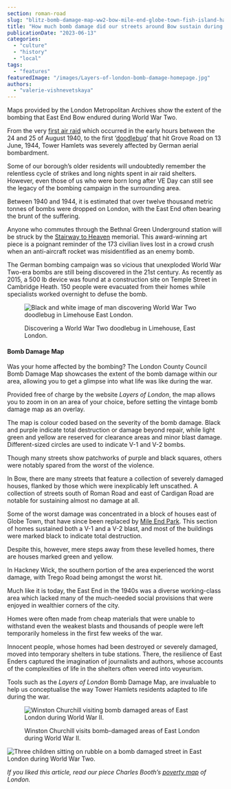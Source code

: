 ```yaml
---
section: roman-road
slug: "blitz-bomb-damage-map-ww2-bow-mile-end-globe-town-fish-island-hackney-wick"
title: "How much bomb damage did our streets around Bow sustain during the Blitz?"
publicationDate: "2023-06-13"
categories: 
  - "culture"
  - "history"
  - "local"
tags: 
  - "features"
featuredImage: "/images/Layers-of-london-bomb-damage-homepage.jpg"
authors: 
  - "valerie-vishnevetskaya"
---
```


Maps provided by the London Metropolitan Archives show the extent of the bombing that East End Bow endured during World War Two.

From the very [first air raid](https://romanroadlondon.com/bow-bethnal-green-blitz-deaths/) which occurred in the early hours between the 24 and 25 of August 1940, to the first ‘[doodlebug](https://romanroadlondon.com/first-v1-flying-bomb-doodblebug-hits-london/)’ that hit Grove Road on 13 June, 1944, Tower Hamlets was severely affected by German aerial bombardment.

Some of our borough’s older residents will undoubtedly remember the relentless cycle of strikes and long nights spent in air raid shelters. However, even those of us who were born long after VE Day can still see the legacy of the bombing campaign in the surrounding area.

Between 1940 and 1944, it is estimated that over twelve thousand metric tonnes of bombs were dropped on London, with the East End often bearing the brunt of the suffering.

Anyone who commutes through the Bethnal Green Underground station will be struck by the [Stairway to Heaven](https://romanroadlondon.com/stairway-heaven-wins-riba-award/) memorial. This award-winning art piece is a poignant reminder of the 173 civilian lives lost in a crowd crush when an anti-aircraft rocket was misidentified as an enemy bomb.

The German bombing campaign was so vicious that unexploded World War Two-era bombs are still being discovered in the 21st century. As recently as 2015, a 500 lb device was found at a construction site on Temple Street in Cambridge Heath. 150 people were evacuated from their homes while specialists worked overnight to defuse the bomb.

<figure>

![Black and white image of man discovering World War Two doodlebug in Limehouse East London.](/images/east-london-bomb-damage-limehouse-1024x683.jpg)

<figcaption>

Discovering a World War Two doodlebug in Limehouse, East London.

</figcaption>

</figure>

#### Bomb Damage Map

Was your home affected by the bombing? The London County Council Bomb Damage Map showcases the extent of the bomb damage within our area, allowing you to get a glimpse into what life was like during the war.

Provided free of charge by the website _Layers of London_, the map allows you to zoom in on an area of your choice, before setting the vintage bomb damage map as an overlay.

The map is colour coded based on the severity of the bomb damage. Black and purple indicate total destruction or damage beyond repair, while light green and yellow are reserved for clearance areas and minor blast damage. Different-sized circles are used to indicate V-1 and V-2 bombs.

Though many streets show patchworks of purple and black squares, others were notably spared from the worst of the violence.

In Bow, there are many streets that feature a collection of severely damaged houses, flanked by those which were inexplicably left unscathed. A collection of streets south of Roman Road and east of Cardigan Road are notable for sustaining almost no damage at all.

Some of the worst damage was concentrated in a block of houses east of Globe Town, that have since been replaced by [Mile End Park](https://romanroadlondon.com/best-parks-green-spaces-bow-east-london/). This section of homes sustained both a V-1 and a V-2 blast, and most of the buildings were marked black to indicate total destruction.

Despite this, however, mere steps away from these levelled homes, there are houses marked green and yellow.

In Hackney Wick, the southern portion of the area experienced the worst damage, with Trego Road being amongst the worst hit.

Much like it is today, the East End in the 1940s was a diverse working-class area which lacked many of the much-needed social provisions that were enjoyed in wealthier corners of the city.

Homes were often made from cheap materials that were unable to withstand even the weakest blasts and thousands of people were left temporarily homeless in the first few weeks of the war.

Innocent people, whose homes had been destroyed or severely damaged, moved into temporary shelters in tube stations. There, the resilience of East Enders captured the imagination of journalists and authors, whose accounts of the complexities of life in the shelters often veered into voyeurism.

Tools such as the _Layers of London_ Bomb Damage Map, are invaluable to help us conceptualise the way Tower Hamlets residents adapted to life during the war.

<figure>

![Winston Churchill visiting bomb damaged areas of East London during World War II.](/images/winston-churchill-bomb-damage-east-london-1024x683.jpg)

<figcaption>

Winston Churchill visits bomb-damaged areas of East London during World War II.

</figcaption>

</figure>

![Three children sitting on rubble on a bomb damaged street in East London during World War Two.](/images/bomb-damage-east-london-children-1024x682.jpg)

_If you liked this article, read our piece Charles Booth’s_ [_poverty map_](https://romanroadlondon.com/charles-booth-poverty-maps/) _of London._


